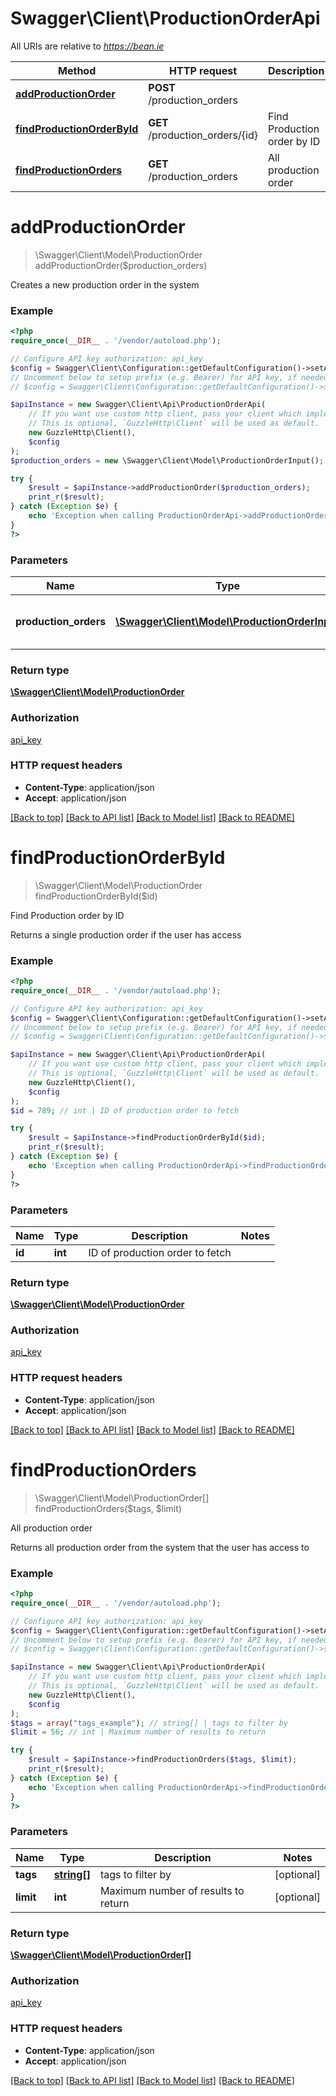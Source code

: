 # Swagger\Client\ProductionOrderApi

All URIs are relative to *https://bean.ie*

Method | HTTP request | Description
------------- | ------------- | -------------
[**addProductionOrder**](ProductionOrderApi.md#addProductionOrder) | **POST** /production_orders | 
[**findProductionOrderById**](ProductionOrderApi.md#findProductionOrderById) | **GET** /production_orders/{id} | Find Production order by ID
[**findProductionOrders**](ProductionOrderApi.md#findProductionOrders) | **GET** /production_orders | All production order


# **addProductionOrder**
> \Swagger\Client\Model\ProductionOrder addProductionOrder($production_orders)



Creates a new production order in the system

### Example
```php
<?php
require_once(__DIR__ . '/vendor/autoload.php');

// Configure API key authorization: api_key
$config = Swagger\Client\Configuration::getDefaultConfiguration()->setApiKey('ApiKey', 'YOUR_API_KEY');
// Uncomment below to setup prefix (e.g. Bearer) for API key, if needed
// $config = Swagger\Client\Configuration::getDefaultConfiguration()->setApiKeyPrefix('ApiKey', 'Bearer');

$apiInstance = new Swagger\Client\Api\ProductionOrderApi(
    // If you want use custom http client, pass your client which implements `GuzzleHttp\ClientInterface`.
    // This is optional, `GuzzleHttp\Client` will be used as default.
    new GuzzleHttp\Client(),
    $config
);
$production_orders = new \Swagger\Client\Model\ProductionOrderInput(); // \Swagger\Client\Model\ProductionOrderInput | Production order to add to the system

try {
    $result = $apiInstance->addProductionOrder($production_orders);
    print_r($result);
} catch (Exception $e) {
    echo 'Exception when calling ProductionOrderApi->addProductionOrder: ', $e->getMessage(), PHP_EOL;
}
?>
```

### Parameters

Name | Type | Description  | Notes
------------- | ------------- | ------------- | -------------
 **production_orders** | [**\Swagger\Client\Model\ProductionOrderInput**](../Model/ProductionOrderInput.md)| Production order to add to the system |

### Return type

[**\Swagger\Client\Model\ProductionOrder**](../Model/ProductionOrder.md)

### Authorization

[api_key](../../README.md#api_key)

### HTTP request headers

 - **Content-Type**: application/json
 - **Accept**: application/json

[[Back to top]](#) [[Back to API list]](../../README.md#documentation-for-api-endpoints) [[Back to Model list]](../../README.md#documentation-for-models) [[Back to README]](../../README.md)

# **findProductionOrderById**
> \Swagger\Client\Model\ProductionOrder findProductionOrderById($id)

Find Production order by ID

Returns a single production order if the user has access

### Example
```php
<?php
require_once(__DIR__ . '/vendor/autoload.php');

// Configure API key authorization: api_key
$config = Swagger\Client\Configuration::getDefaultConfiguration()->setApiKey('ApiKey', 'YOUR_API_KEY');
// Uncomment below to setup prefix (e.g. Bearer) for API key, if needed
// $config = Swagger\Client\Configuration::getDefaultConfiguration()->setApiKeyPrefix('ApiKey', 'Bearer');

$apiInstance = new Swagger\Client\Api\ProductionOrderApi(
    // If you want use custom http client, pass your client which implements `GuzzleHttp\ClientInterface`.
    // This is optional, `GuzzleHttp\Client` will be used as default.
    new GuzzleHttp\Client(),
    $config
);
$id = 789; // int | ID of production order to fetch

try {
    $result = $apiInstance->findProductionOrderById($id);
    print_r($result);
} catch (Exception $e) {
    echo 'Exception when calling ProductionOrderApi->findProductionOrderById: ', $e->getMessage(), PHP_EOL;
}
?>
```

### Parameters

Name | Type | Description  | Notes
------------- | ------------- | ------------- | -------------
 **id** | **int**| ID of production order to fetch |

### Return type

[**\Swagger\Client\Model\ProductionOrder**](../Model/ProductionOrder.md)

### Authorization

[api_key](../../README.md#api_key)

### HTTP request headers

 - **Content-Type**: application/json
 - **Accept**: application/json

[[Back to top]](#) [[Back to API list]](../../README.md#documentation-for-api-endpoints) [[Back to Model list]](../../README.md#documentation-for-models) [[Back to README]](../../README.md)

# **findProductionOrders**
> \Swagger\Client\Model\ProductionOrder[] findProductionOrders($tags, $limit)

All production order

Returns all production order from the system that the user has access to

### Example
```php
<?php
require_once(__DIR__ . '/vendor/autoload.php');

// Configure API key authorization: api_key
$config = Swagger\Client\Configuration::getDefaultConfiguration()->setApiKey('ApiKey', 'YOUR_API_KEY');
// Uncomment below to setup prefix (e.g. Bearer) for API key, if needed
// $config = Swagger\Client\Configuration::getDefaultConfiguration()->setApiKeyPrefix('ApiKey', 'Bearer');

$apiInstance = new Swagger\Client\Api\ProductionOrderApi(
    // If you want use custom http client, pass your client which implements `GuzzleHttp\ClientInterface`.
    // This is optional, `GuzzleHttp\Client` will be used as default.
    new GuzzleHttp\Client(),
    $config
);
$tags = array("tags_example"); // string[] | tags to filter by
$limit = 56; // int | Maximum number of results to return

try {
    $result = $apiInstance->findProductionOrders($tags, $limit);
    print_r($result);
} catch (Exception $e) {
    echo 'Exception when calling ProductionOrderApi->findProductionOrders: ', $e->getMessage(), PHP_EOL;
}
?>
```

### Parameters

Name | Type | Description  | Notes
------------- | ------------- | ------------- | -------------
 **tags** | [**string[]**](../Model/string.md)| tags to filter by | [optional]
 **limit** | **int**| Maximum number of results to return | [optional]

### Return type

[**\Swagger\Client\Model\ProductionOrder[]**](../Model/ProductionOrder.md)

### Authorization

[api_key](../../README.md#api_key)

### HTTP request headers

 - **Content-Type**: application/json
 - **Accept**: application/json

[[Back to top]](#) [[Back to API list]](../../README.md#documentation-for-api-endpoints) [[Back to Model list]](../../README.md#documentation-for-models) [[Back to README]](../../README.md)

